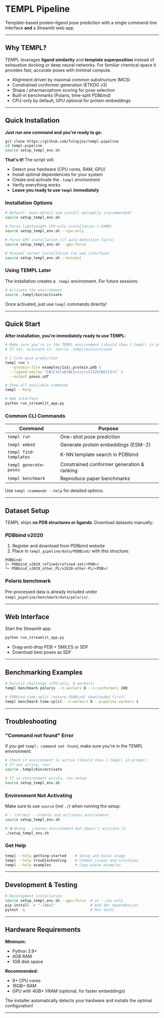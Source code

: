 # TEMPL Pipeline

Template-based protein–ligand pose prediction with a single command-line interface **and** a Streamlit web app.

---

## Why TEMPL?
TEMPL leverages **ligand similarity** and **template superposition** instead of exhaustive docking or deep neural networks. For familiar chemical space it provides fast, accurate poses with minimal compute.

* Alignment driven by maximal common substructure (MCS)
* Constrained conformer generation (ETKDG v3)
* Shape / pharmacophore scoring for pose selection
* Built-in benchmarks (Polaris, time-split PDBbind)
* CPU-only by default; GPU optional for protein embeddings

---

## Quick Installation

**Just run one command and you're ready to go:**

```bash
git clone https://github.com/fulopjoz/templ-pipeline
cd templ-pipeline
source setup_templ_env.sh
```

**That's it!** The script will:
- Detect your hardware (CPU cores, RAM, GPU)
- Install optimal dependencies for your system
- Create and activate the `.templ` environment  
- Verify everything works
- **Leave you ready to use `templ` immediately**

### Installation Options

```bash
# Default: Auto-detect and install optimally (recommended)
source setup_templ_env.sh

# Force lightweight CPU-only installation (~50MB)
source setup_templ_env.sh --cpu-only

# Force GPU installation (if auto-detection fails)
source setup_templ_env.sh --gpu-force

# Minimal server installation (no web interface)
source setup_templ_env.sh --minimal
```

### Using TEMPL Later

The installation creates a `.templ` environment. For future sessions:

```bash
# Activate the environment
source .templ/bin/activate
```

Once activated, just use `templ` commands directly!

---

## Quick Start

**After installation, you're immediately ready to use TEMPL:**

```bash
# Make sure you're in the TEMPL environment (should show (.templ) in prompt)
# If not, activate it: source .templ/bin/activate

# 1-line pose prediction
templ run \
  --protein-file examples/1a1c_protein.pdb \
  --ligand-smiles "CN(C)C(=O)Nc1cccc(c1)C2CCN(CC2)C" \
  --output poses.sdf

# Show all available commands  
templ --help

# Web interface
python run_streamlit_app.py
```

### Common CLI Commands
| Command | Purpose |
|---------|---------|
| `templ run` | One-shot pose prediction |
| `templ embed` | Generate protein embeddings (ESM-2) |
| `templ find-templates` | K-NN template search in PDBbind |
| `templ generate-poses` | Constrained conformer generation & ranking |
| `templ benchmark` | Reproduce paper benchmarks |

Use `templ <command> --help` for detailed options.

---

## Dataset Setup

TEMPL ships **no PDB structures or ligands**. Download datasets manually:

### PDBbind v2020
1. Register and download from PDBbind website
2. Place in `templ_pipeline/data/PDBBind/` with this structure:
```
PDBBind/
├─ PDBbind_v2020_refined/refined-set/<PDB>/
└─ PDBbind_v2020_other_PL/v2020-other-PL/<PDB>/
```

### Polaris benchmark
Pre-processed data is already included under `templ_pipeline/benchmark/data/polaris/`.

---

## Web Interface

Start the Streamlit app:
```python
python run_streamlit_app.py
```
* Drag-and-drop PDB + SMILES or SDF
* Download best poses as SDF

---

## Benchmarking Examples

```bash
# Polaris challenge (CPU-only, 8 workers)
templ benchmark polaris --n-workers 8 --n-conformers 200

# PDBbind time-split (ensure PDBBind/ downloaded first)
templ benchmark time-split --n-workers 8 --pipeline-workers 1
```

---

## Troubleshooting

### "Command not found" Error
If you get `templ: command not found`, make sure you're in the TEMPL environment:

```bash
# Check if environment is active (should show (.templ) in prompt)
# If not active, run:
source .templ/bin/activate

# If no environment exists, run setup:
source setup_templ_env.sh
```

### Environment Not Activating
Make sure to use `source` (not `./`) when running the setup:

```bash
# ✅ Correct - creates and activates environment
source setup_templ_env.sh

# ❌ Wrong - creates environment but doesn't activate it
./setup_templ_env.sh
```

### Get Help
```bash
templ --help getting-started    # Setup and basic usage
templ --help troubleshooting    # Common issues and solutions
templ --help examples           # Copy-paste examples
```

---

## Development & Testing

```bash
# Development installation
source setup_templ_env.sh --gpu-force  # or --cpu-only
pip install -e ".[dev]"                # Add dev dependencies
pytest -q                              # Run tests
```

---

## Hardware Requirements

**Minimum:**
- Python 3.9+
- 4GB RAM
- 1GB disk space

**Recommended:**
- 8+ CPU cores
- 16GB+ RAM  
- GPU with 4GB+ VRAM (optional, for faster embeddings)

The installer automatically detects your hardware and installs the optimal configuration!

---

